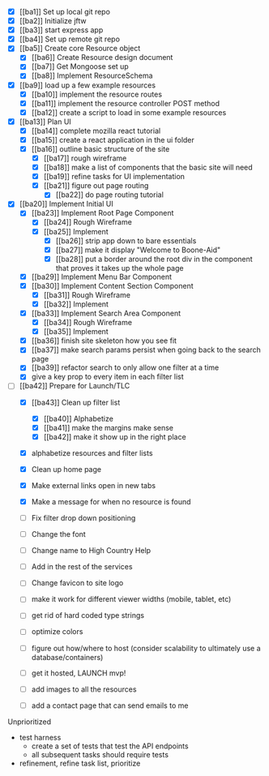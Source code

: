 - [x] [[ba1]] Set up local git repo
- [x] [[ba2]] Initialize jftw
- [x] [[ba3]] start express app
- [x] [[ba4]] Set up remote git repo
- [x] [[ba5]] Create core Resource object
	- [x] [[ba6]] Create Resource design document
	- [x] [[ba7]] Get Mongoose set up
	- [x] [[ba8]] Implement ResourceSchema
- [x] [[ba9]] load up a few example resources
	- [x] [[ba10]] implement the resource routes
	- [x] [[ba11]] implement the resource controller POST method
	- [x] [[ba12]] create a script to load in some example resources
- [x] [[ba13]] Plan UI
	- [x] [[ba14]] complete mozilla react tutorial
	- [x] [[ba15]] create a react application in the ui folder
	- [x] [[ba16]] outline basic structure of the site
		- [x] [[ba17]] rough wireframe
		- [x] [[ba18]] make a list of components that the basic site will need
		- [x] [[ba19]] refine tasks for UI implementation
		- [x] [[ba21]] figure out page routing
			- [x] [[ba22]] do page routing tutorial
- [x] [[ba20]] Implement Initial UI
	- [x] [[ba23]] Implement Root Page Component
		- [x] [[ba24]] Rough Wireframe
		- [x] [[ba25]] Implement
			- [x] [[ba26]] strip app down to bare essentials
			- [x] [[ba27]] make it display "Welcome to Boone-Aid"
			- [x] [[ba28]] put a border around the root div in the component that proves it takes up the whole page
	- [x] [[ba29]] Implement Menu Bar Component
	- [x] [[ba30]] Implement Content Section Component
		- [x] [[ba31]] Rough Wireframe
		- [x] [[ba32]] Implement
	- [x] [[ba33]] Implement Search Area Component
		- [x] [[ba34]] Rough Wireframe
		- [x] [[ba35]] Implement
	- [x] [[ba36]] finish site skeleton how you see fit
	- [x] [[ba37]] make search params persist when going back to the search page
	- [x] [[ba39]] refactor search to only allow one filter at a time
	- [x] give a key prop to every item in each filter list
- [ ] [[ba42]] Prepare for Launch/TLC
	- [x] [[ba43]] Clean up filter list
		- [x] [[ba40]] Alphabetize
		- [x] [[ba41]] make the margins make sense
		- [x] [[ba42]] make it show up in the right place
	- [x] alphabetize resources and filter lists
	- [x] Clean up home page
	- [x] Make external links open in new tabs
	- [x] Make a message for when no resource is found
	- [ ] Fix filter drop down positioning
	- [ ] Change the font
	- [ ] Change name to High Country Help
	- [ ] Add in the rest of the services
	- [ ] Change favicon to site logo
	- [ ] make it work for different viewer widths (mobile, tablet, etc)
	- [ ] get rid of hard coded type strings
	- [ ] optimize colors
	- [ ] figure out how/where to host (consider scalability to ultimately use a database/containers)
	- [ ] get it hosted, LAUNCH mvp!
	- [ ] add images to all the resources
	- [ ] add a contact page that can send emails to me
	
	

Unprioritized



- test harness
	- create a set of tests that test the API endpoints
	- all subsequent tasks should require tests
- refinement, refine task list, prioritize